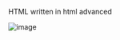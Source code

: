 HTML written in html advanced

![image](https://sdzwildlifeexplorers.org/sites/default/files/2017-07/pandas-closeup.jpg)
